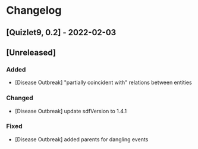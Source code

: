 # Changelog 

## [Quizlet9, 0.2] - 2022-02-03

## [Unreleased]
### Added 
- [Disease Outbreak] "partially coincident with" relations between entities 

### Changed 
- [Disease Outbreak] update sdfVersion to 1.4.1

### Fixed
- [Disease Outbreak] added parents for dangling events 
